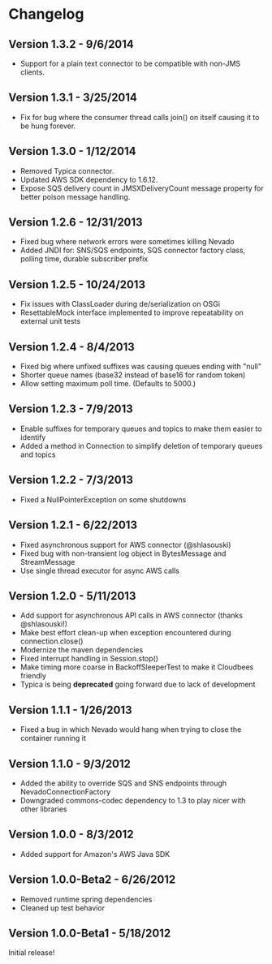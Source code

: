 Changelog
=========

Version 1.3.2 - 9/6/2014
------------------------
 - Support for a plain text connector to be compatible with non-JMS clients.

Version 1.3.1 - 3/25/2014
-------------------------
 - Fix for bug where the consumer thread calls join() on itself causing it to be hung forever.

Version 1.3.0 - 1/12/2014
-------------------------
 - Removed Typica connector.
 - Updated AWS SDK dependency to 1.6.12.
 - Expose SQS delivery count in JMSXDeliveryCount message property for better poison message handling.

Version 1.2.6 - 12/31/2013
--------------------------
 - Fixed bug where network errors were sometimes killing Nevado
 - Added JNDI for: SNS/SQS endpoints, SQS connector factory class, polling time,
   durable subscriber prefix

Version 1.2.5 - 10/24/2013
--------------------------
 - Fix issues with ClassLoader during de/serialization on OSGi
 - ResettableMock interface implemented to improve repeatability on external unit tests

Version 1.2.4 - 8/4/2013
------------------------
 - Fixed big where unfixed suffixes was causing queues ending with "null"
 - Shorter queue names (base32 instead of base16 for random token)
 - Allow setting maximum poll time.  (Defaults to 5000.)

Version 1.2.3 - 7/9/2013
-------------------------
 - Enable suffixes for temporary queues and topics to make them easier to identify
 - Added a method in Connection to simplify deletion of temporary queues and topics

Version 1.2.2 - 7/3/2013
-------------------------
 - Fixed a NullPointerException on some shutdowns

Version 1.2.1 - 6/22/2013
-------------------------
 - Fixed asynchronous support for AWS connector (@shlasouski)
 - Fixed bug with non-transient log object in BytesMessage and StreamMessage
 - Use single thread executor for async AWS calls

Version 1.2.0 - 5/11/2013
-------------------------
 - Add support for asynchronous API calls in AWS connector (thanks @shlasouski!)
 - Make best effort clean-up when exception encountered during connection.close()
 - Modernize the maven dependencies
 - Fixed interrupt handling in Session.stop()
 - Make timing more coarse in BackoffSleeperTest to make it Cloudbees friendly
 - Typica is being **deprecated** going forward due to lack of development

Version 1.1.1 - 1/26/2013
-------------------------
 - Fixed a bug in which Nevado would hang when trying to close the container running it

Version 1.1.0 - 9/3/2012
------------------------
 - Added the ability to override SQS and SNS endpoints through NevadoConnectionFactory
 - Downgraded commons-codec dependency to 1.3 to play nicer with other libraries

Version 1.0.0 - 8/3/2012
------------------------
 - Added support for Amazon's AWS Java SDK

Version 1.0.0-Beta2 - 6/26/2012
-------------------------------
 - Removed runtime spring dependencies
 - Cleaned up test behavior

Version 1.0.0-Beta1 - 5/18/2012
-------------------------------
Initial release!

